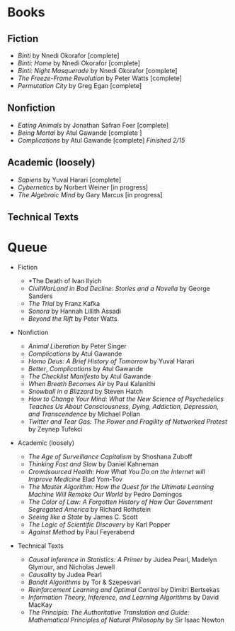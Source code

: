 # Books 

## Fiction
 * *Binti* by Nnedi Okorafor [complete]
 * *Binti: Home* by Nnedi Okorafor [complete]
 * *Binti: Night Masquerade* by Nnedi Okorafor [complete]
 * *The Freeze-Frame Revolution* by Peter Watts [complete]
 * *Permutation City* by Greg Egan [complete]
 
## Nonfiction
 * *Eating Animals* by Jonathan Safran Foer [complete]
 * *Being Mortal* by Atul Gawande [complete ]
 * *Complications* by Atul Gawande [complete] *Finished 2/15*

## Academic (loosely)
  * *Sapiens* by Yuval Harari [complete]
  * *Cybernetics* by Norbert Weiner [in progress]
  * *The Algebraic Mind* by Gary Marcus [in progress]

## Technical Texts


# Queue

  * Fiction 
    * *The Death of Ivan Ilyich
    * *CivilWarLand in Bad Decline: Stories and a Novella* by George Sanders
    * *The Trial* by Franz Kafka
    * *Sonora* by Hannah Lillith Assadi
    * *Beyond the Rift* by Peter Watts

  * Nonfiction
    * *Animal Liberation* by Peter Singer
    * *Complications* by Atul Gawande 
    * *Homo Deus: A Brief History of Tomorrow* by Yuval Harari
    * *Better*, *Complications* by Atul Gawande
    * *The Checklist Manifesto* by Atul Gawande
    * *When Breath Becomes Air* by Paul Kalanithi
    * *Snowball in a Blizzard* by Steven Hatch
    * *How to Change Your Mind: What the New Science of Psychedelics Teaches Us About Consciousness, Dying, Addiction, Depression, and Transcendence* by Michael Pollan
    * *Twitter and Tear Gas: The Power and Fragility of Networked Protest* by Zeynep Tufekci

  * Academic (loosely)
    * *The Age of Surveillance Capitalism* by Shoshana Zuboff
    * *Thinking Fast and Slow* by Daniel Kahneman
    * *Crowdsourced Health: How What You Do on the Internet will Improve Medicine* Elad Yom-Tov
    * *The Master Algorithm: How the Quest for the Ultimate Learning Machine Will Remake Our World* by Pedro Domingos
    * *The Color of Law: A Forgotten History of How Our Government Segregated America* by Richard Rothstein
    * *Seeing like a State* by James C. Scott
    * *The Logic of Scientific Discovery* by Karl Popper
    * *Against Method* by Paul Feyerabend 
  
  * Technical Texts
    * *Causal Inference in Statistics: A Primer* by Judea Pearl, Madelyn Glymour, and Nicholas Jewell
    * *Causality* by Judea Pearl
    * *Bandit Algorithms* by Tor & Szepesvari
    * *Reinforcement Learning and Optimal Control* by Dimitri Bertsekas
    * *Information Theory, Inference, and Learning Algorithms* by David MacKay
    * *The Principia: The Authoritative Translation and Guide: Mathematical Principles of Natural Philosophy* by Sir Isaac Newton
